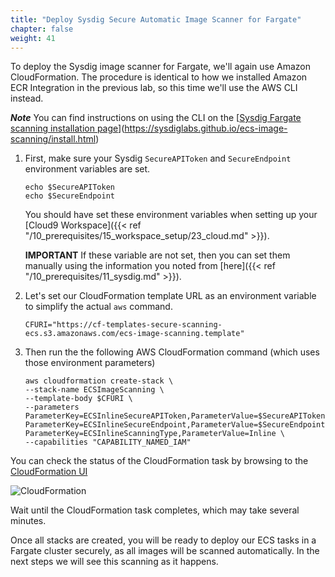 ```yaml
---
title: "Deploy Sysdig Secure Automatic Image Scanner for Fargate"
chapter: false
weight: 41
---
```


To deploy the Sysdig image scanner for Fargate, we'll again use Amazon CloudFormation.  The procedure is identical to how we installed Amazon ECR Integration in the previous lab, so this time we'll use the AWS CLI instead.

***Note*** You can find instructions on using the CLI on the [[Sysdig Fargate scanning installation page](https://sysdiglabs.github.io/ecs-image-scanning/install.html)](https://sysdiglabs.github.io/ecs-image-scanning/install.html)


1. First, make sure your Sysdig `SecureAPIToken` and `SecureEndpoint` environment variables are set.

    ```
    echo $SecureAPIToken
    echo $SecureEndpoint
    ```
    
    You should have set these environment variables when setting up your [Cloud9 Workspace]({{< ref "/10_prerequisites/15_workspace_setup/23_cloud.md" >}}).

    **IMPORTANT** If these variable are not set, then you can set them manually using the information you noted from [here]({{< ref "/10_prerequisites/11_sysdig.md" >}}).

1. Let's set our CloudFormation template URL as an environment variable to simplify the actual `aws` command.  

    ```
    CFURI="https://cf-templates-secure-scanning-ecs.s3.amazonaws.com/ecs-image-scanning.template"
    ```

2. Then run the the following AWS CloudFormation command (which uses those environment parameters)

    ```
    aws cloudformation create-stack \
    --stack-name ECSImageScanning \
    --template-body $CFURI \
    --parameters ParameterKey=ECSInlineSecureAPIToken,ParameterValue=$SecureAPIToken  ParameterKey=ECSInlineSecureEndpoint,ParameterValue=$SecureEndpoint ParameterKey=ECSInlineScanningType,ParameterValue=Inline \
    --capabilities "CAPABILITY_NAMED_IAM"
    ```

You can check the status of the CloudFormation task by browsing to the [CloudFormation UI](https://console.aws.amazon.com/cloudformation/)

![CloudFormation](/images/40_module_2/image3.png)

Wait until the CloudFormation task completes, which may take several minutes.

Once all stacks are created, you will be ready to deploy our ECS tasks in a Fargate cluster securely, as all images will be scanned automatically.  In the next steps we will see this scanning as it happens.
